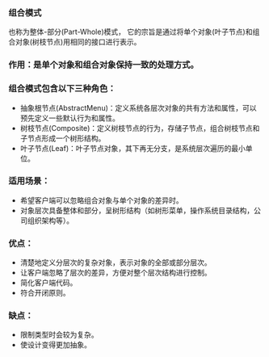 ### 组合模式

也称为整体-部分(Part-Whole)模式， 它的宗旨是通过将单个对象(叶子节点)和组合对象(树枝节点)用相同的接口进行表示。

### 作用：是单个对象和组合对象保持一致的处理方式。

### 组合模式包含以下三种角色：

* 抽象根节点(AbstractMenu)：定义系统各层次对象的共有方法和属性，可以预先定义一些默认行为和属性。
* 树枝节点(Composite)：定义树枝节点的行为，存储子节点，组合树枝节点和子节点形成一个树形结构。
* 叶子节点(Leaf)：叶子节点对象，其下再无分支，是系统层次遍历的最小单位。

### 适用场景：

* 希望客户端可以忽略组合对象与单个对象的差异时。
* 对象层次具备整体和部分，呈树形结构（如树形菜单，操作系统目录结构，公司组织架构等）。

### 优点：

* 清楚地定义分层次的复杂对象，表示对象的全部或部分层次。
* 让客户端忽略了层次的差异，方便对整个层次结构进行控制。
* 简化客户端代码。
* 符合开闭原则。

### 缺点：

* 限制类型时会较为复杂。
* 使设计变得更加抽象。